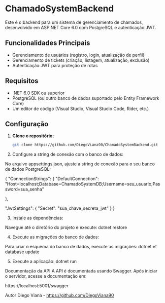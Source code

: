 # ChamadoSystemBackend

Este é o backend para um sistema de gerenciamento de chamados, desenvolvido em ASP.NET Core 6.0 com PostgreSQL e autenticação JWT.

## Funcionalidades Principais

- Gerenciamento de usuários (registro, login, atualização de perfil)
- Gerenciamento de tickets (criação, listagem, atualização, exclusão)
- Autenticação JWT para proteção de rotas

## Requisitos

- .NET 6.0 SDK ou superior
- PostgreSQL (ou outro banco de dados suportado pelo Entity Framework Core)
- Um editor de código (Visual Studio, Visual Studio Code, Rider, etc.)

## Configuração

1. **Clone o repositório:**

   ```bash
   git clone https://github.com/DiegoViana90/ChamadoSystemBackend.git


2. Configure a string de conexão com o banco de dados:

No arquivo appsettings.json, ajuste a string de conexão para o seu banco de dados PostgreSQL:

{
  "ConnectionStrings": {
    "DefaultConnection": "Host=localhost;Database=ChamadoSystemDB;Username=seu_usuario;Password=sua_senha"
    
  },
  
  "JwtSettings": {
    "Secret": "sua_chave_secreta_jwt"
  }
}

3.  Instale as dependências:

 Navegue até o diretório do projeto e execute:
 dotnet restore


4. Execute as migrações do banco de dados:

Para criar o esquema do banco de dados, execute as migrações:
dotnet ef database update

5. Execute a aplicação:
dotnet run

Documentação da API
A API é documentada usando Swagger. Após iniciar o servidor, acesse a documentação em:

https://localhost:5001/swagger

Autor
Diego Viana - https://github.com/DiegoViana90
